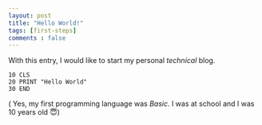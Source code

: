 ```yaml
---
layout: post
title: "Hello World!"
tags: [first-steps]
comments : false
---
```


With this entry, I would like to start my personal *technical* blog.

```basic
10 CLS
20 PRINT "Hello World"
30 END
```

( Yes, my first programming language was *Basic*. I was at school and I was 10 years old :innocent:)